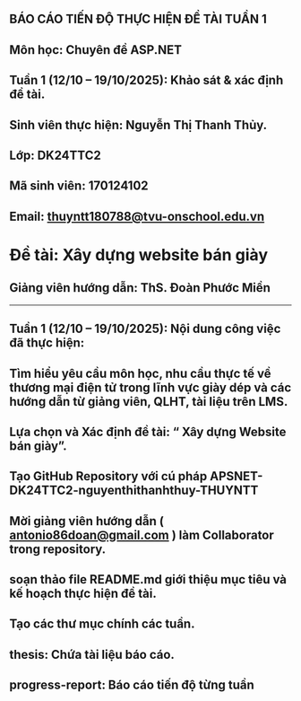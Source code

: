 ## BÁO CÁO TIẾN ĐỘ THỰC HIỆN ĐỀ TÀI TUẦN 1
## Môn học: Chuyên đề ASP.NET
## Tuần 1 (12/10 – 19/10/2025): Khảo sát & xác định đề tài.
## Sinh viên thực hiện: Nguyễn Thị Thanh Thủy.  
## Lớp: DK24TTC2
## Mã sinh viên: 170124102
## Email: thuyntt180788@tvu-onschool.edu.vn
# Đề tài: Xây dựng website bán giày
## Giảng viên hướng dẫn: ThS. Đoàn Phước Miền
---
## Tuần 1 (12/10 – 19/10/2025): Nội dung công việc đã thực hiện:
## Tìm hiểu yêu cầu môn học, nhu cầu thực tế về thương mại điện tử trong lĩnh vực giày dép và các hướng dẫn từ giảng viên, QLHT, tài liệu trên LMS.
## Lựa chọn và Xác định đề tài: “ Xây dựng Website bán giày”.
## Tạo GitHub Repository với cú pháp APSNET-DK24TTC2-nguyenthithanhthuy-THUYNTT
## Mời giảng viên hướng dẫn ( antonio86doan@gmail.com ) làm Collaborator trong repository.
## soạn thảo file README.md giới thiệu mục tiêu và kế hoạch thực hiện đề tài.
## Tạo các thư mục chính các tuần.
## thesis: Chứa tài liệu báo cáo.
## progress-report: Báo cáo tiến độ từng tuần


